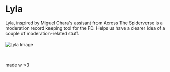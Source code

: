 # Lyla
Lyla, inspired by Miguel Ohara's assisant from Across The Spiderverse is a moderation record keeping tool for the FD. Helps us have a clearer idea of a couple of moderation-related stuff. <br><br>
![Lyla Image](https://images-wixmp-ed30a86b8c4ca887773594c2.wixmp.com/f/4d6ff78b-6c1b-46b5-9086-ade8f27282c3/dg37ldg-5ddc19ce-e20d-4016-acc2-860b7ca406de.png/v1/fill/w_865,h_924,q_70,strp/_spider_man__across_the_spider_verse__lyla_by_afialtis_dg37ldg-pre.jpg?token=eyJ0eXAiOiJKV1QiLCJhbGciOiJIUzI1NiJ9.eyJzdWIiOiJ1cm46YXBwOjdlMGQxODg5ODIyNjQzNzNhNWYwZDQxNWVhMGQyNmUwIiwiaXNzIjoidXJuOmFwcDo3ZTBkMTg4OTgyMjY0MzczYTVmMGQ0MTVlYTBkMjZlMCIsIm9iaiI6W1t7ImhlaWdodCI6Ijw9MjA1MSIsInBhdGgiOiJcL2ZcLzRkNmZmNzhiLTZjMWItNDZiNS05MDg2LWFkZThmMjcyODJjM1wvZGczN2xkZy01ZGRjMTljZS1lMjBkLTQwMTYtYWNjMi04NjBiN2NhNDA2ZGUucG5nIiwid2lkdGgiOiI8PTE5MjAifV1dLCJhdWQiOlsidXJuOnNlcnZpY2U6aW1hZ2Uub3BlcmF0aW9ucyJdfQ.fFTLCi4TDYup7p0ly6pp1vUq9iRSzzlKnSB7a-_CPM4)

<br><br>
made w <3
